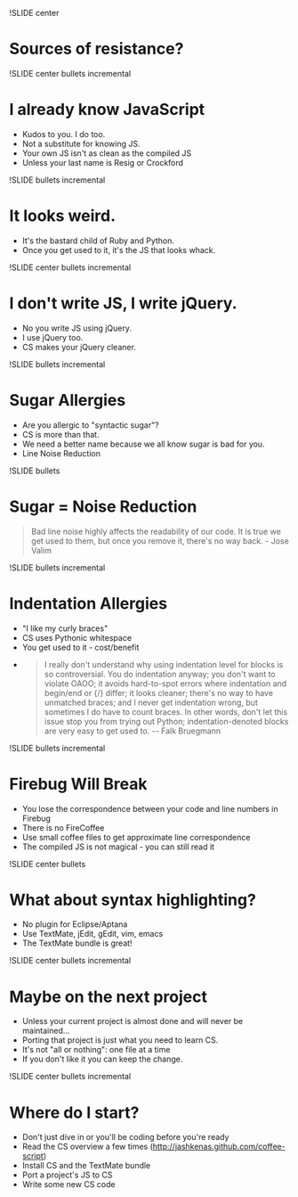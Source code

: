 !SLIDE center
# Sources of resistance?

!SLIDE center bullets incremental
# I already know JavaScript
* Kudos to you. I do too.
* Not a substitute for knowing JS.
* Your own JS isn't as clean as the compiled JS
* Unless your last name is Resig or Crockford

!SLIDE bullets incremental
# It looks weird.
* It's the bastard child of Ruby and Python.
* Once you get used to it, it's the JS that looks whack.

!SLIDE center bullets incremental
# I don't write JS, I write jQuery. 
* No you write JS using jQuery.
* I use jQuery too.
* CS makes your jQuery cleaner.

!SLIDE bullets incremental
# Sugar Allergies 
* Are you allergic to "syntactic sugar"? 
* CS is more than that.
* We need a better name because we all know sugar is bad for you.
* Line Noise Reduction

!SLIDE bullets
# Sugar = Noise Reduction 

> Bad line noise highly affects the readability of our code. It is true we get used to them, but once you remove it, there's no way back. - Jose Valim

!SLIDE bullets incremental
# Indentation Allergies 
* "I like my curly braces"
* CS uses Pythonic whitespace
* You get used to it - cost/benefit
* > I really don't understand why using indentation level for blocks is so controversial. You do indentation anyway; you don't want to violate OAOO; it avoids hard-to-spot errors where indentation and begin/end or {/} differ; it looks cleaner; there's no way to have unmatched braces; and I never get indentation wrong, but sometimes I do have to count braces. In other words, don't let this issue stop you from trying out Python; indentation-denoted blocks are very easy to get used to. -- Falk Bruegmann


!SLIDE bullets incremental
# Firebug Will Break 
* You lose the correspondence between your code and line numbers in Firebug
* There is no FireCoffee
* Use small coffee files to get approximate line correspondence
* The compiled JS is not magical - you can still read it

!SLIDE center bullets
# What about syntax highlighting? 
* No plugin for Eclipse/Aptana
* Use TextMate, jEdit, gEdit, vim, emacs
* The TextMate bundle is great!

!SLIDE center bullets incremental
# Maybe on the next project 
* Unless your current project is almost done and will never be maintained...
* Porting that project is just what you need to learn CS.
* It's not "all or nothing": one file at a time
* If you don't like it you can keep the change.

!SLIDE center bullets incremental
# Where do I start? 
* Don't just dive in or you'll be coding before you're ready
* Read the CS overview a few times (http://jashkenas.github.com/coffee-script)
* Install CS and the TextMate bundle
* Port a project's JS to CS
* Write some new CS code

